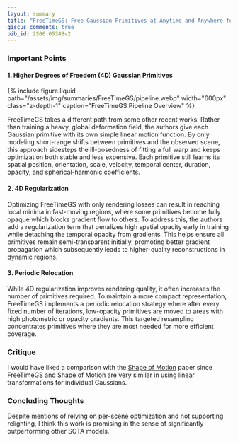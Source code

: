 ```yaml
---
layout: summary
title: "FreeTimeGS: Free Gaussian Primitives at Anytime and Anywhere for Dynamic Scene Reconstruction"
giscus_comments: true
bib_id: 2506.05348v2
---
```


### Important Points

#### 1. Higher Degrees of Freedom (4D) Gaussian Primitives

{% include figure.liquid path="/assets/img/summaries/FreeTimeGS/pipeline.webp" width="600px" class="z-depth-1"
caption="FreeTimeGS Pipeline Overview" %}

FreeTimeGS takes a different path from some other recent works. Rather than training a heavy, global deformation field, the authors give each Gaussian primitive with its own simple linear motion function. By only modeling short-range shifts between primitives and the observed scene, this approach sidesteps the ill-posedness of fitting a full warp and keeps optimization both stable and less expensive. Each primitive still learns its spatial position, orientation, scale, velocity, temporal center, duration, opacity, and spherical-harmonic coefficients.

#### 2. 4D Regularization

Optimizing FreeTimeGS with only rendering losses can result in reaching local minima in fast-moving regions, where some primitives become fully opaque which blocks gradient flow to others. To address this, the authors add a regularization term that penalizes high spatial opacity early in training while detaching the temporal opacity from gradients. This helps ensure all primitives remain semi-transparent initially, promoting better gradient propagation which subsequently leads to higher-quality reconstructions in dynamic regions.

#### 3. Periodic Relocation

While 4D regularization improves rendering quality, it often increases the number of primitives required. To maintain a more compact representation, FreeTimeGS implements a periodic relocation strategy where after every fixed number of iterations, low-opacity primitives are moved to areas with high photometric or opacity gradients. This targeted resampling concentrates primitives where they are most needed for more efficient coverage.

### Critique

I would have liked a comparison with the [Shape of Motion](https://arxiv.org/pdf/2407.13764) paper since FreeTimeGS and Shape of Motion are very similar in using linear transformations for individual Gaussians.

### Concluding Thoughts

Despite mentions of relying on per-scene optimization and not supporting relighting, I think this work is promising in the sense of significantly outperforming other SOTA models.
